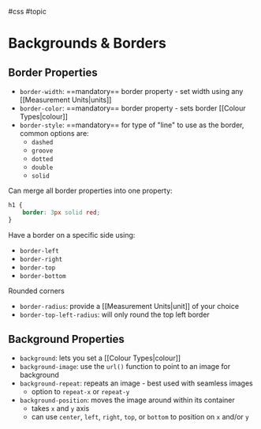 #css #topic 

# Backgrounds & Borders
## Border Properties
- `border-width`: ==mandatory== border property - set width using any [[Measurement Units|units]]
- `border-color`: ==mandatory== border property - sets border [[Colour Types|colour]]
- `border-style`: ==mandatory== for type of "line" to use as the border, common options are:
	- `dashed`
	- `groove`
	- `dotted`
	- `double`
	- `solid`

Can merge all border properties into one property:
```css
h1 {
	border: 3px solid red;
}
```

Have a border on a specific side using:
- `border-left`
- `border-right`
- `border-top`
- `border-bottom`

Rounded corners
- `border-radius`: provide a [[Measurement Units|unit]] of your choice
- `border-top-left-radius`: will only round the top left border

## Background Properties
- `background`: lets you set a [[Colour Types|colour]]
- `background-image`: use the `url()` function to point to an image for background
- `background-repeat`: repeats an image - best used with seamless images
	- option to `repeat-x` or `repeat-y`
- `background-position`: moves the image around within its container
	- takes `x` and `y` axis
	- can use `center`, `left`, `right`, `top`, or `bottom` to position on `x` and/or `y`